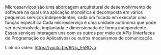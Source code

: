 Microsserviços são uma abordagem arquitetural de desenvolvimento de software na qual uma aplicação monolítica é decomposta em vários pequenos serviços independentes, cada um focado em executar uma função específica
Cada microsserviço é uma unidade autônoma que pode ser desenvolvida, implantada e dimensionada de forma independente. 
Esses serviços interagem uns com os outros por meio de APIs (Interfaces de Programação de Aplicativos) ou outros mecanismos de comunicação.

Link do vídeo: https://youtu.be/9Nic_EhRCyo




